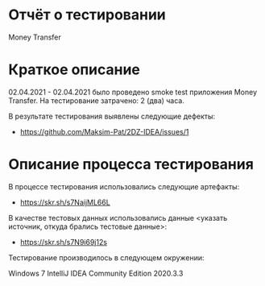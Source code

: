 # Отчёт о тестировании 
Money Transfer

# Краткое описание
02.04.2021 - 02.04.2021 было проведено smoke test приложения Money Transfer.
На тестирование затрачено: 2 (два) часа.

В результате тестирования выявлены следующие дефекты:
* https://github.com/Maksim-Pat/2DZ-IDEA/issues/1


# Описание процесса тестирования

В процессе тестирования использовались следующие артефакты:
* https://skr.sh/s7NaijML66L



В качестве тестовых данных использовались данные <указать источник, откуда брались тестовые данные>:
* https://skr.sh/s7N9i69j12s

Тестирование производилось в следующем окружении:

Windows 7
IntelliJ IDEA Community Edition 2020.3.3